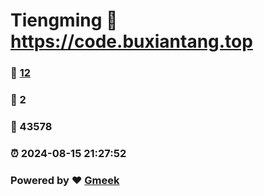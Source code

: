 # Tiengming :link: https://code.buxiantang.top 
### :page_facing_up: [12](https://code.buxiantang.top/tag.html) 
### :speech_balloon: 2 
### :hibiscus: 43578 
### :alarm_clock: 2024-08-15 21:27:52 
### Powered by :heart: [Gmeek](https://github.com/Meekdai/Gmeek)
